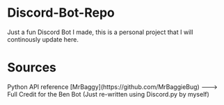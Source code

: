 # Discord-Bot-Repo
Just a fun Discord Bot I made, this is a personal project that I will continously update here. 

<h1> Sources </h1>
Python API reference
[MrBaggy](https://github.com/MrBaggieBug) ---> Full Credit for the Ben Bot (Just re-written using Discord.py by myself) 
